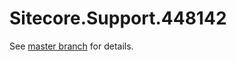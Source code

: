 # Sitecore.Support.448142

See [master branch](https://github.com/sitecoresupport/Sitecore.Support.448142) for details.